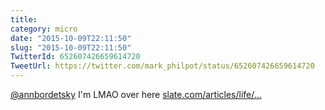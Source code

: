 ```yaml
---
title: 
category: micro
date: "2015-10-09T22:11:50"
slug: "2015-10-09T22:11:50"
TwitterId: 652607426659614720
TweetUrl: https://twitter.com/mark_philpot/status/652607426659614720
---
```


[@annbordetsky](https://twitter.com/annbordetsky) I'm LMAO over here
[slate.com/articles/life/…](http://www.slate.com/articles/life/low_concept/2015/10/every_conversation_between_a_parent_and_a_child_in_four_conversations.html)
